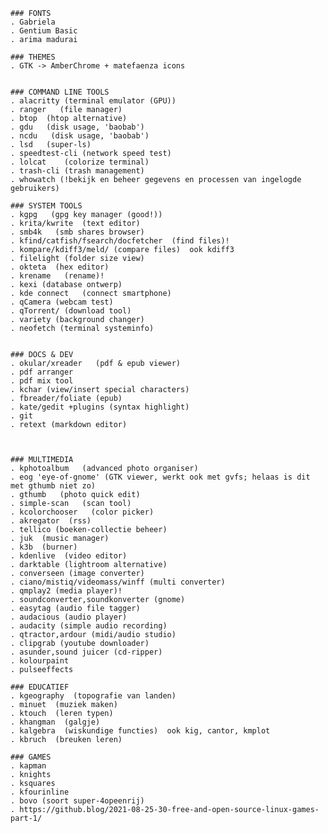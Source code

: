     ### FONTS
    . Gabriela
    . Gentium Basic
    . arima madurai
    
    ### THEMES
    . GTK -> AmberChrome + matefaenza icons
    
    
    ### COMMAND LINE TOOLS
    . alacritty (terminal emulator (GPU))
    . ranger   (file manager)
    . btop  (htop alternative)
    . gdu   (disk usage, 'baobab')
    . ncdu   (disk usage, 'baobab')
    . lsd   (super-ls)
    . speedtest-cli (network speed test)
    . lolcat    (colorize terminal)
    . trash-cli (trash management)
    . whowatch (!bekijk en beheer gegevens en processen van ingelogde gebruikers)

    ### SYSTEM TOOLS
    . kgpg   (gpg key manager (good!))
    . krita/kwrite  (text editor)
    . smb4k   (smb shares browser)
    . kfind/catfish/fsearch/docfetcher  (find files)!
    . kompare/kdiff3/meld/ (compare files)  ook kdiff3
    . filelight (folder size view)
    . okteta  (hex editor)
    . krename   (rename)!
    . kexi (database ontwerp)
    . kde connect   (connect smartphone)
    . qCamera (webcam test)
    . qTorrent/ (download tool)
    . variety (background changer)
    . neofetch (terminal systeminfo)
    
    
    ### DOCS & DEV
    . okular/xreader   (pdf & epub viewer)
    . pdf arranger
    . pdf mix tool
    . kchar (view/insert special characters)
    . fbreader/foliate (epub)
    . kate/gedit +plugins (syntax highlight)
    . git
    . retext (markdown editor)

    

    ### MULTIMEDIA
    . kphotoalbum   (advanced photo organiser)
    . eog 'eye-of-gnome' (GTK viewer, werkt ook met gvfs; helaas is dit met gthumb niet zo)
    . gthumb   (photo quick edit)
    . simple-scan   (scan tool)
    . kcolorchooser   (color picker)
    . akregator  (rss)
    . tellico (boeken-collectie beheer)
    . juk  (music manager)
    . k3b  (burner)
    . kdenlive  (video editor)
    . darktable (lightroom alternative)
    . converseen (image converter)
    . ciano/mistiq/videomass/winff (multi converter)
    . qmplay2 (media player)!
    . soundconverter,soundkonverter (gnome)
    . easytag (audio file tagger)
    . audacious (audio player)
    . audacity (simple audio recording)
    . qtractor,ardour (midi/audio studio)
    . clipgrab (youtube downloader)
    . asunder,sound juicer (cd-ripper)
    . kolourpaint
    . pulseeffects

    ### EDUCATIEF
    . kgeography  (topografie van landen)
    . minuet  (muziek maken)
    . ktouch  (leren typen)
    . khangman  (galgje)
    . kalgebra  (wiskundige functies)  ook kig, cantor, kmplot
    . kbruch  (breuken leren)

    ### GAMES
    . kapman
    . knights
    . ksquares
    . kfourinline
    . bovo (soort super-4opeenrij)
    . https://github.blog/2021-08-25-30-free-and-open-source-linux-games-part-1/
